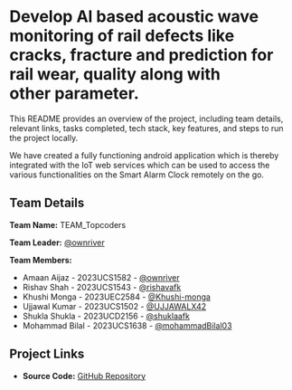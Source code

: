 # Develop Al based acoustic wave monitoring of rail defects like cracks, fracture and prediction for rail wear, quality along with other parameter.

This README provides an overview of the project, including team details, relevant links, tasks completed, tech stack, key features, and steps to run the project locally.

We have created a fully functioning android application which is thereby integrated with the IoT web services which can be used to access the various functionalities on the Smart Alarm Clock remotely on the go.

## Team Details

**Team Name:** TEAM_Topcoders

**Team Leader:** [@ownriver](https://github.com/ownriver)

**Team Members:**

- Amaan Aijaz - 2023UCS1582 - [@ownriver](https://github.com/ownriver)
- Rishav Shah - 2023UCS1543 - [@rishavafk](https://github.com/rishavafk)
- Khushi Monga - 2023UEC2584 - [@Khushi-monga](https://github.com/Khushi-monga)
- Ujjawal Kumar - 2023UCS1502 - [@UJJAWALX42](https://github.com/UJJAWALX42)
- Shukla Shukla - 2023UCD2156 - [@shuklaafk](https://github.com/shuklaafk)
- Mohammad Bilal - 2023UCS1638 - [@mohammadBilal03](https://github.com/mohammadBilal03)

## Project Links

- **Source Code:** [GitHub Repository](https://github.com/mohammadBilal03/SIH_INTERNAL_ROUND_2_TopCoder)
